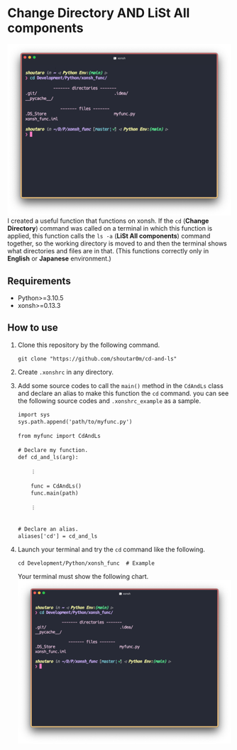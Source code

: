 # Change Directory AND LiSt All components
![demo](./imgs/demo.png)
I created a useful function that functions on xonsh. 
If the `cd` (**Change Directory**) command was called on a terminal in which this function is applied, this function calls the `ls -a` (**LiSt All components**) command together, so the working directory is moved to and then the terminal shows what directories and files are in that.
(This functions correctly only in **English** or **Japanese** environment.)

## Requirements
- Python>=3.10.5
- xonsh>=0.13.3

## How to use
1.  Clone this repository by the following command.

	```
	git clone "https://github.com/shoutar0m/cd-and-ls"
	```

2. Create `.xonshrc` in any directory.
3. Add some source codes to call the `main()` method in the `CdAndLs` class and declare an alias to make this function the `cd` command. you can see the following source codes and `.xonshrc_example` as a sample.

	```.xonshrc
	import sys
	sys.path.append('path/to/myfunc.py')
		
	from myfunc import CdAndLs
		
	# Declare my function.
	def cd_and_ls(arg):
		
	    ︙
		
	    func = CdAndLs()
	    func.main(path)
		
	    ︙
		
		
	# Declare an alias.
	aliases['cd'] = cd_and_ls
	```

3. Launch your terminal and try the `cd` command like the following. 

	```
	cd Development/Python/xonsh_func  # Example
	```
	
	Your terminal must show the following chart.
![demo](./imgs/demo.png)

